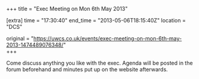 +++
title = "Exec Meeting on Mon 6th May 2013"

[extra]
time = "17:30:40"
end_time = "2013-05-06T18:15:40Z"
location = "DCS"

original = "https://uwcs.co.uk/events/exec-meeting-on-mon-6th-may-2013-1474489076348/"    
+++

Come discuss anything you like with the exec. Agenda will be posted in the forum beforehand and minutes put up on the website afterwards.

